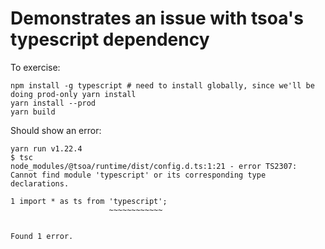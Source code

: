 # Demonstrates an issue with tsoa's typescript dependency

To exercise:

```
npm install -g typescript # need to install globally, since we'll be doing prod-only yarn install
yarn install --prod
yarn build
```

Should show an error:

```
yarn run v1.22.4
$ tsc
node_modules/@tsoa/runtime/dist/config.d.ts:1:21 - error TS2307: Cannot find module 'typescript' or its corresponding type declarations.

1 import * as ts from 'typescript';
                      ~~~~~~~~~~~~


Found 1 error.
```